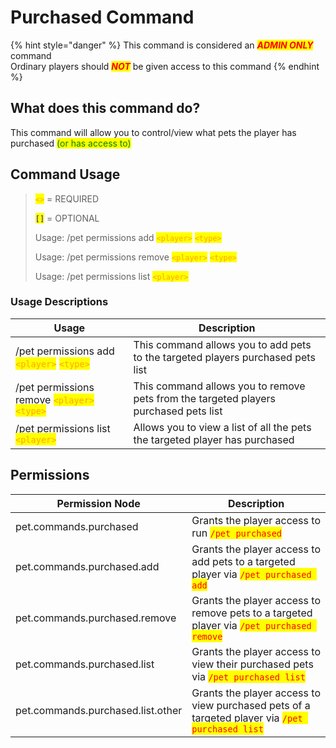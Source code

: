 # Purchased Command

{% hint style="danger" %}
This command is considered an _<mark style="color:red;">**ADMIN ONLY**</mark>_ command\
Ordinary players should _<mark style="color:red;">**NOT**</mark>_ be given access to this command
{% endhint %}

## What does this command do?

This command will allow you to control/view what pets the player has purchased <mark style="color:green;">(or has access to)</mark>

## Command Usage

> <mark style="color:orange;">`<>`</mark> = REQUIRED
>
> <mark style="color:blue;">`[]`</mark> = OPTIONAL
>
> Usage: /pet permissions add <mark style="color:orange;">`<player>`</mark> <mark style="color:orange;">`<type>`</mark>
>
> Usage: /pet permissions remove <mark style="color:orange;">`<player>`</mark> <mark style="color:orange;">`<type>`</mark>
>
> Usage: /pet permissions list <mark style="color:orange;">`<player>`</mark>

### Usage Descriptions

| Usage                                                                                                             | Description                                                                          |
| ----------------------------------------------------------------------------------------------------------------- | ------------------------------------------------------------------------------------ |
| /pet permissions add <mark style="color:orange;">`<player>`</mark> <mark style="color:orange;">`<type>`</mark>    | This command allows you to add pets to the targeted players purchased pets list      |
| /pet permissions remove <mark style="color:orange;">`<player>`</mark> <mark style="color:orange;">`<type>`</mark> | This command allows you to remove pets from the targeted players purchased pets list |
| /pet permissions list <mark style="color:orange;">`<player>`</mark>                                               | Allows you to view a list of all the pets the targeted player has purchased          |

## Permissions

| Permission Node                   | Description                                                                                                                    |
| --------------------------------- | ------------------------------------------------------------------------------------------------------------------------------ |
| pet.commands.purchased            | Grants the player access to run <mark style="color:red;">`/pet purchased`</mark>                                               |
| pet.commands.purchased.add        | Grants the player access to add pets to a targeted player via <mark style="color:red;">`/pet purchased add`</mark>             |
| pet.commands.purchased.remove     | Grants the player access to remove pets to a targeted player via <mark style="color:red;">`/pet purchased remove`</mark>       |
| pet.commands.purchased.list       | Grants the player access to view their  purchased pets via <mark style="color:red;">`/pet purchased list`</mark>               |
| pet.commands.purchased.list.other | Grants the player access to view purchased pets of a targeted player via <mark style="color:red;">`/pet purchased list`</mark> |
